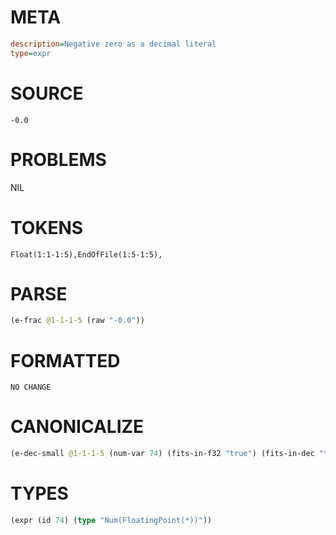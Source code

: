 # META
~~~ini
description=Negative zero as a decimal literal
type=expr
~~~
# SOURCE
~~~roc
-0.0
~~~
# PROBLEMS
NIL
# TOKENS
~~~zig
Float(1:1-1:5),EndOfFile(1:5-1:5),
~~~
# PARSE
~~~clojure
(e-frac @1-1-1-5 (raw "-0.0"))
~~~
# FORMATTED
~~~roc
NO CHANGE
~~~
# CANONICALIZE
~~~clojure
(e-dec-small @1-1-1-5 (num-var 74) (fits-in-f32 "true") (fits-in-dec "true") (numerator "0") (denominator-power-of-ten "0") (value "0.0") (id 74))
~~~
# TYPES
~~~clojure
(expr (id 74) (type "Num(FloatingPoint(*))"))
~~~